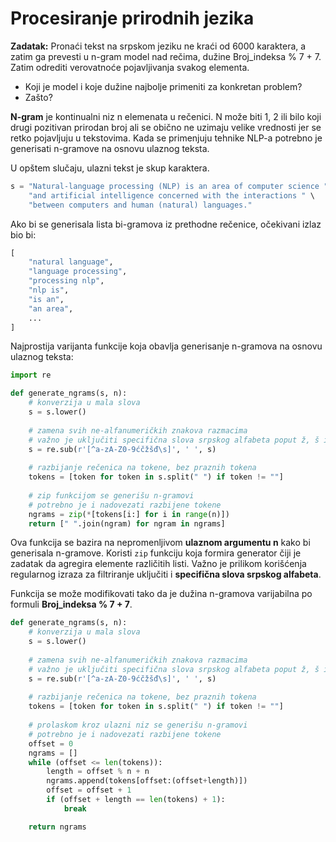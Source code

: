 # Procesiranje prirodnih jezika

**Zadatak:**
Pronaći tekst na srpskom jeziku ne kraći od 6000 karaktera, a zatim ga prevesti u n-gram model nad rečima, dužine Broj_indeksa % 7 + 7. Zatim odrediti verovatnoće pojavljivanja svakog elementa.

- Koji je model i koje dužine najbolje primeniti za konkretan problem?
- Zašto?

**N-gram** je kontinualni niz n elemenata u rečenici. N može biti 1, 2 ili bilo koji drugi pozitivan prirodan broj ali se obično ne uzimaju velike vrednosti jer se retko pojavljuju u tekstovima. Kada se primenjuju tehnike NLP-a potrebno je generisati n-gramove na osnovu ulaznog teksta.

U opštem slučaju, ulazni tekst je skup karaktera.

```python
s = "Natural-language processing (NLP) is an area of computer science " \
    "and artificial intelligence concerned with the interactions " \
    "between computers and human (natural) languages."
```

Ako bi se generisala lista bi-gramova iz prethodne rečenice, očekivani izlaz bio bi:

```python
[
    "natural language",
    "language processing",
    "processing nlp",
    "nlp is",
    "is an",
    "an area",
    ...
]
```

Najprostija varijanta funkcije koja obavlja generisanje n-gramova na osnovu ulaznog teksta:

```python
import re

def generate_ngrams(s, n):
    # konverzija u mala slova
    s = s.lower()
    
    # zamena svih ne-alfanumeričkih znakova razmacima
    # važno je uključiti specifična slova srpskog alfabeta poput ž, š i sličih
    s = re.sub(r'[^a-zA-Z0-9ćčžšđ\s]', ' ', s)
    
    # razbijanje rečenica na tokene, bez praznih tokena
    tokens = [token for token in s.split(" ") if token != ""]
    
    # zip funkcijom se generišu n-gramovi
    # potrebno je i nadovezati razbijene tokene
    ngrams = zip(*[tokens[i:] for i in range(n)])
    return [" ".join(ngram) for ngram in ngrams]
```

Ova funkcija se bazira na nepromenljivom **ulaznom argumentu n** kako bi generisala n-gramove. Koristi `zip` funkciju koja formira generator čiji je zadatak da agregira elemente različitih listi. Važno je prilikom korišćenja regularnog izraza za filtriranje uključiti i **specifična slova srpskog alfabeta**.

Funkcija se može modifikovati tako da je dužina n-gramova varijabilna po formuli **Broj_indeksa % 7 + 7**.

```python
def generate_ngrams(s, n):
    # konverzija u mala slova
    s = s.lower()
    
    # zamena svih ne-alfanumeričkih znakova razmacima
    # važno je uključiti specifična slova srpskog alfabeta poput ž, š i sličih
    s = re.sub(r'[^a-zA-Z0-9ćčžšđ\s]', ' ', s)
    
    # razbijanje rečenica na tokene, bez praznih tokena
    tokens = [token for token in s.split(" ") if token != ""]
    
    # prolaskom kroz ulazni niz se generišu n-gramovi
    # potrebno je i nadovezati razbijene tokene
    offset = 0
    ngrams = []
    while (offset <= len(tokens)):
        length = offset % n + n
        ngrams.append(tokens[offset:(offset+length)])
        offset = offset + 1
        if (offset + length == len(tokens) + 1):
            break

    return ngrams
```
